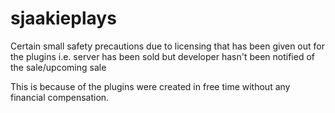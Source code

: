 # sjaakieplays
Certain small safety precautions due to licensing that has been given out for the plugins
i.e. server has been sold but developer hasn't been notified of the sale/upcoming sale

This is because of the plugins were created in free time without any financial compensation.
